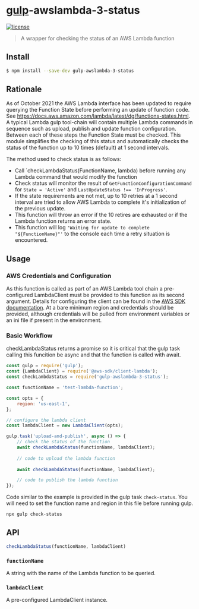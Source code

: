 # [gulp](https://github.com/gulpjs/gulp)-awslambda-3-status

[![license](https://img.shields.io/badge/license-MIT-green.svg)](https://raw.githubusercontent.com/netbymatt/gulp-awslambda-3-status/master/LICENSE)

> A wrapper for checking the status of an AWS Lambda function

## Install

```bash
$ npm install --save-dev gulp-awslambda-3-status
```

## Rationale
As of October 2021 the AWS Lambda interface has been updated to require querying the Function State before performing an update of function code. See https://docs.aws.amazon.com/lambda/latest/dg/functions-states.html. A typical Lambda gulp tool-chain will contain multiple Lambda commands in sequence such as upload, publish and update function configuration. Between each of these steps the Function State must be checked. This module simplifies the checking of this status and automatically checks the status of the function up to 10 times (default) at 1 second intervals.

The method used to check status is as follows:
- Call `checkLambdaStatus(FunctionName, lambda) before running any Lambda command that would modify the function
- Check status will monitor the result of `GetFunctionConfigurationCommand` for `State = 'Active'` and `LastUpdateStatus !== 'InProgress'`.
- If the state requirements are not met, up to 10 retries at a 1 second interval are tried to allow AWS Lambda to complete it's initialization of the previous update.
- This function will throw an error if the 10 retires are exhausted or if the Lambda function returns an error state.
- This function will log `'Waiting for update to complete "${FunctionName}"'` to the console each time a retry situation is encountered.

## Usage

### AWS Credentials and Configuration

As this function is called as part of an AWS Lambda tool chain a pre-configured LambdaClient must be provided to this function as its second argument. Details for configuring the client can be found in the [AWS SDK documentation](https://docs.aws.amazon.com/AWSJavaScriptSDK/v3/latest/clients/client-lambda/interfaces/lambdaclientconfig.html). At a bare minimum region and credentials should be provided, although credentials will be pulled from environment variables or an ini file if present in the environment.

### Basic Workflow

checkLambdaStatus returns a promise so it is critical that the gulp task calling this funcition be async and that the function is called with await.

```js
const gulp = require('gulp');
const {LambdaClient} = require('@aws-sdk/client-lambda');
const checkLambdaStatus = require('gulp-awslambda-3-status');

const functionName = 'test-lambda-function';

const opts = {
	region: 'us-east-1',
};

// configure the lambda client
const lambdaClient = new LambdaClient(opts);

gulp.task('upload-and-publish', async () => {
	// check the status of the function
	await checkLambdaStatus(functionName, lambdaClient);
	
	// code to upload the lambda function
	
	await checkLambdaStatus(functionName, lambdaClient);

	// code to publish the lambda function
});
```
Code similar to the example is provided in the gulp task `check-status`. You will need to set the function name and region in this file before running gulp.

``` bash
npx gulp check-status
```

## API

```js
checkLambdaStatus(functionName, lambdaClient)
```

### `functionName`

A string with the name of the Lambda function to be queried.

### `lambdaClient`

A pre-configured LambdaClient instance.